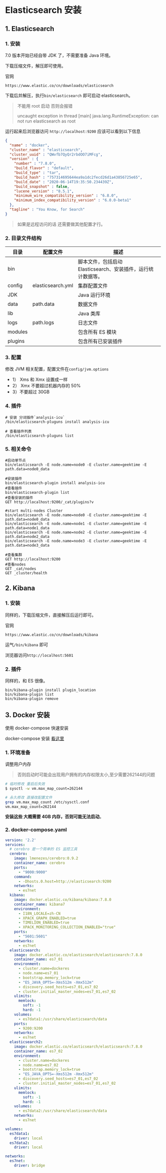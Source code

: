 # Elasticsearch 安装

## 1. Elasticsearch

### 1. 安装

7.0 版本开始已经自带 JDK 了，不需要准备 Java 环境。

下载压缩文件，解压即可使用。

官网

```text
https://www.elastic.co/cn/downloads/elasticsearch
```

下载后并解压，执行`bin/elasticsearch` 即可启动 elasticsearch。

> 不能用 root 启动 否则会报错 
>
> uncaught exception in thread [main]
> java.lang.RuntimeException: can not run elasticsearch as root

运行起来后浏览器访问  `http://localhost:9200` 应该可以看到以下信息

```json
{
  "name" : "docker",
  "cluster_name" : "elasticsearch",
  "cluster_uuid" : "QWvfb7QyQr2rbdOO7iMFcg",
  "version" : {
    "number" : "7.8.0",
    "build_flavor" : "default",
    "build_type" : "tar",
    "build_hash" : "757314695644ea9a1dc2fecd26d1a43856725e65",
    "build_date" : "2020-06-14T19:35:50.234439Z",
    "build_snapshot" : false,
    "lucene_version" : "8.5.1",
    "minimum_wire_compatibility_version" : "6.8.0",
    "minimum_index_compatibility_version" : "6.0.0-beta1"
  },
  "tagline" : "You Know, for Search"
}

```

> 如果是远程访问的话 还需要做其他配置才行。



### 2. 目录文件结构

| 目录    | 配置文件          | 描述                                                         |
| ------- | ----------------- | ------------------------------------------------------------ |
| bin     |                   | 脚本文件，包括启动 Elasticsearch、安装插件，运行统计数据等。 |
| config  | elasticsearch.yml | 集群配置文件                                                 |
| JDK     |                   | Java 运行环境                                                |
| data    | path.data         | 数据文件                                                     |
| lib     |                   | Java 类库                                                    |
| logs    | path.logs         | 日志文件                                                     |
| modules |                   | 包含所有 ES 模块                                             |
| plugins |                   | 包含所有已安装插件                                           |

### 3. 配置

修改 JVM 相关配置，配置文件在`config/jvm.options`

* 1） Xms 和 Xmx 设置成一样
* 2） Xmx 不要超过机器内存的 50%
* 3）不要超过 30GB

### 4. 插件

```shell
# 安装 分词插件`analysis-icu`
/bin/elasticsearch-pluguns install analysis-icu

# 查看插件列表
/bin/elasticsearch-pluguns list
```

### 5. 相关命令

```shell
#启动单节点
bin/elasticsearch -E node.name=node0 -E cluster.name=geektime -E path.data=node0_data

#安装插件
bin/elasticsearch-plugin install analysis-icu
#查看插件
bin/elasticsearch-plugin list
#查看安装的插件
GET http://localhost:9200/_cat/plugins?v

#start multi-nodes Cluster
bin/elasticsearch -E node.name=node0 -E cluster.name=geektime -E path.data=node0_data
bin/elasticsearch -E node.name=node1 -E cluster.name=geektime -E path.data=node1_data
bin/elasticsearch -E node.name=node2 -E cluster.name=geektime -E path.data=node2_data
bin/elasticsearch -E node.name=node3 -E cluster.name=geektime -E path.data=node3_data

#查看集群
GET http://localhost:9200
#查看nodes
GET _cat/nodes
GET _cluster/health
```



## 2. Kibana

### 1. 安装

同样的，下载压缩文件，直接解压后运行即可。

官网

```text
https://www.elastic.co/cn/downloads/kibana
```

运气`/bin/kibana` 即可

浏览器访问`http://localhost:5601`

### 2. 插件

同样的，和 ES 很像。

```shell
bin/kibana-plugin install plugin_location
bin/kibana-plugin list
bin/kibana-plugin remove
```

## 3. Docker 安装

使用 docker-compose 快速安装

docker-compose 安装 [看这里](https://www.lixueduan.com/categories/Docker/)

### 1. 环境准备

调整用户内存

> 否则启动时可能会出现用户拥有的内存权限太小,至少需要262144的问题

```sh
# 临时修改 重启后失效
$ sysctl -w vm.max_map_count=262144

# 永久修改 直接改配置文件
grep vm.max_map_count /etc/sysctl.conf
vm.max_map_count=262144
```

**安装这些 大概需要 4GB 内存，否则可能无法启动**。

### 2. docker-compose.yaml

```yaml
version: '2.2'
services:
  # cerebro 是一个简单的 ES 监控工具
  cerebro:
    image: lmenezes/cerebro:0.9.2
    container_name: cerebro
    ports:
      - "9000:9000"
    command:
      - -Dhosts.0.host=http://elasticsearch:9200
    networks:
      - es7net
  kibana:
    image: docker.elastic.co/kibana/kibana:7.8.0
    container_name: kibana7
    environment:
      - I18N_LOCALE=zh-CN
      - XPACK_GRAPH_ENABLED=true
      - TIMELION_ENABLED=true
      - XPACK_MONITORING_COLLECTION_ENABLED="true"
    ports:
      - "5601:5601"
    networks:
      - es7net
  elasticsearch:
    image: docker.elastic.co/elasticsearch/elasticsearch:7.8.0
    container_name: es7_01
    environment:
      - cluster.name=dockeres
      - node.name=es7_01
      - bootstrap.memory_lock=true
      - "ES_JAVA_OPTS=-Xms512m -Xmx512m"
      - discovery.seed_hosts=es7_01,es7_02
      - cluster.initial_master_nodes=es7_01,es7_02
    ulimits:
      memlock:
        soft: -1
        hard: -1
    volumes:
      - es7data1:/usr/share/elasticsearch/data
    ports:
      - 9200:9200
    networks:
      - es7net
  elasticsearch2:
    image: docker.elastic.co/elasticsearch/elasticsearch:7.8.0
    container_name: es7_02
    environment:
      - cluster.name=dockeres
      - node.name=es7_02
      - bootstrap.memory_lock=true
      - "ES_JAVA_OPTS=-Xms512m -Xmx512m"
      - discovery.seed_hosts=es7_01,es7_02
      - cluster.initial_master_nodes=es7_01,es7_02
    ulimits:
      memlock:
        soft: -1
        hard: -1
    volumes:
      - es7data2:/usr/share/elasticsearch/data
    networks:
      - es7net

volumes:
  es7data1:
    driver: local
  es7data2:
    driver: local

networks:
  es7net:
    driver: bridge
```
